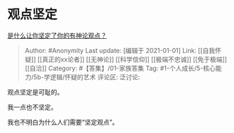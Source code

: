 # 观点坚定
[是什么让你坚定了你的有神论观点？](https://www.zhihu.com/question/47443659/answer/1004743701)

> Author: #Anonymity
> Last update: [编辑于 2021-01-01]
> Link: [[自我怀疑]] [[真正的xx论者]] [[无神论]] [[科学信仰]] [[极端不忠诚]] [[免于极端]] [[自洽]]
> Category: #【答集】/01-家族答集
> Tag: #1-个人成长/5-核心能力/5b-学逻辑/怀疑的艺术
> 评论区:
> 泛讨论:

观点坚定是可耻的。

我一点也不坚定。

我也不明白为什么人们需要“坚定观点”。
